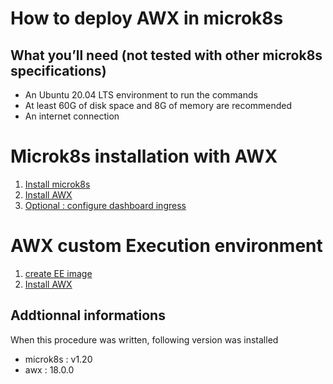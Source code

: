 # How to deploy AWX in microk8s

## What you’ll need (not tested with other microk8s specifications)
- An Ubuntu 20.04 LTS environment to run the commands
- At least 60G of disk space and 8G of memory are recommended
- An internet connection


# Microk8s installation with AWX

1. [Install microk8s](microk8s_install.md)
1. [Install AWX](awx_install.md)
1. [Optional : configure dashboard ingress](dashboard_install.md)
 
# AWX custom Execution environment

1. [create EE image](ansible-ee-building.md)
1. [Install AWX](awx_install.md)



## Addtionnal informations
When this procedure was written, following version was installed

- microk8s : v1.20
- awx : 18.0.0
